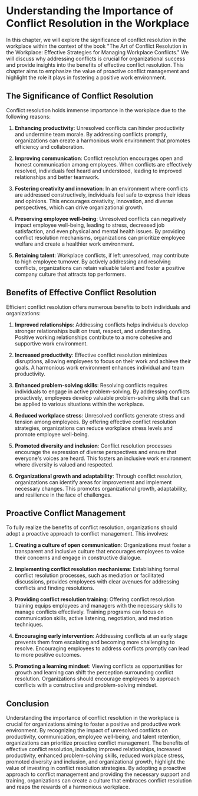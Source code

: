 Understanding the Importance of Conflict Resolution in the Workplace
=============================================================================

In this chapter, we will explore the significance of conflict resolution in the workplace within the context of the book "The Art of Conflict Resolution in the Workplace: Effective Strategies for Managing Workplace Conflicts." We will discuss why addressing conflicts is crucial for organizational success and provide insights into the benefits of effective conflict resolution. This chapter aims to emphasize the value of proactive conflict management and highlight the role it plays in fostering a positive work environment.

**The Significance of Conflict Resolution**
-------------------------------------------

Conflict resolution holds immense importance in the workplace due to the following reasons:

1. **Enhancing productivity**: Unresolved conflicts can hinder productivity and undermine team morale. By addressing conflicts promptly, organizations can create a harmonious work environment that promotes efficiency and collaboration.

2. **Improving communication**: Conflict resolution encourages open and honest communication among employees. When conflicts are effectively resolved, individuals feel heard and understood, leading to improved relationships and better teamwork.

3. **Fostering creativity and innovation**: In an environment where conflicts are addressed constructively, individuals feel safe to express their ideas and opinions. This encourages creativity, innovation, and diverse perspectives, which can drive organizational growth.

4. **Preserving employee well-being**: Unresolved conflicts can negatively impact employee well-being, leading to stress, decreased job satisfaction, and even physical and mental health issues. By providing conflict resolution mechanisms, organizations can prioritize employee welfare and create a healthier work environment.

5. **Retaining talent**: Workplace conflicts, if left unresolved, may contribute to high employee turnover. By actively addressing and resolving conflicts, organizations can retain valuable talent and foster a positive company culture that attracts top performers.

**Benefits of Effective Conflict Resolution**
---------------------------------------------

Efficient conflict resolution offers numerous benefits to both individuals and organizations:

1. **Improved relationships**: Addressing conflicts helps individuals develop stronger relationships built on trust, respect, and understanding. Positive working relationships contribute to a more cohesive and supportive work environment.

2. **Increased productivity**: Effective conflict resolution minimizes disruptions, allowing employees to focus on their work and achieve their goals. A harmonious work environment enhances individual and team productivity.

3. **Enhanced problem-solving skills**: Resolving conflicts requires individuals to engage in active problem-solving. By addressing conflicts proactively, employees develop valuable problem-solving skills that can be applied to various situations within the workplace.

4. **Reduced workplace stress**: Unresolved conflicts generate stress and tension among employees. By offering effective conflict resolution strategies, organizations can reduce workplace stress levels and promote employee well-being.

5. **Promoted diversity and inclusion**: Conflict resolution processes encourage the expression of diverse perspectives and ensure that everyone's voices are heard. This fosters an inclusive work environment where diversity is valued and respected.

6. **Organizational growth and adaptability**: Through conflict resolution, organizations can identify areas for improvement and implement necessary changes. This promotes organizational growth, adaptability, and resilience in the face of challenges.

**Proactive Conflict Management**
---------------------------------

To fully realize the benefits of conflict resolution, organizations should adopt a proactive approach to conflict management. This involves:

1. **Creating a culture of open communication**: Organizations must foster a transparent and inclusive culture that encourages employees to voice their concerns and engage in constructive dialogue.

2. **Implementing conflict resolution mechanisms**: Establishing formal conflict resolution processes, such as mediation or facilitated discussions, provides employees with clear avenues for addressing conflicts and finding resolutions.

3. **Providing conflict resolution training**: Offering conflict resolution training equips employees and managers with the necessary skills to manage conflicts effectively. Training programs can focus on communication skills, active listening, negotiation, and mediation techniques.

4. **Encouraging early intervention**: Addressing conflicts at an early stage prevents them from escalating and becoming more challenging to resolve. Encouraging employees to address conflicts promptly can lead to more positive outcomes.

5. **Promoting a learning mindset**: Viewing conflicts as opportunities for growth and learning can shift the perception surrounding conflict resolution. Organizations should encourage employees to approach conflicts with a constructive and problem-solving mindset.

**Conclusion**
--------------

Understanding the importance of conflict resolution in the workplace is crucial for organizations aiming to foster a positive and productive work environment. By recognizing the impact of unresolved conflicts on productivity, communication, employee well-being, and talent retention, organizations can prioritize proactive conflict management. The benefits of effective conflict resolution, including improved relationships, increased productivity, enhanced problem-solving skills, reduced workplace stress, promoted diversity and inclusion, and organizational growth, highlight the value of investing in conflict resolution strategies. By adopting a proactive approach to conflict management and providing the necessary support and training, organizations can create a culture that embraces conflict resolution and reaps the rewards of a harmonious workplace.

